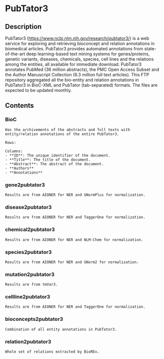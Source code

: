 # PubTator3

## Description

PubTator3 (https://www.ncbi.nlm.nih.gov/research/pubtator3/) is a web service for exploring and retrieving bioconcept and relation annotations in biomedical articles. PubTator3 provides automated annotations from state-of-the-art deep learning-based text mining systems for genes/proteins, genetic variants, diseases, chemicals, species, cell lines and the relations among the entities, all available for immediate download. PubTator3 annotates PubMed (36 million abstracts), the PMC Open Access Subset and the Author Manuscript Collection (6.3 million full text articles).  This FTP repository aggregated all the bio-entity and relation annotations in PubTator3 in BioC-XML and PubTator (tab-separated) formats. The files are expected to be updated monthly.

## Contents

### BioC
    Has the archivements of the abstracts and full texts with entity/relation annotations of the entire PubTator3.
    
    Rows: 

    Columns:
    - **ID**: The unique identifier of the document.
    - **Title**: The title of the document.
    - **Abstract**: The abstract of the document.
    - **Authors**
    - **Annotations**

### gene2pubtator3

    Results are from AIONER for NER and GNormPlus for normalization.

### disease2pubtator3

    Results are from AIONER for NER and TaggerOne for normalization.

### chemical2pubtator3

    Results are from AIONER for NER and NLM-Chem for normalization.

### species2pubtator3

    Results are from AIONER for NER and GNorm2 for normalization.

### mutation2pubtator3

    Results are from tmVar3.

### cellline2pubtator3

    Results are from AIONER for NER and TaggerOne for normalization.

### bioconcepts2pubtator3

    Combination of all entity annotations in PubTator3.

### relation2pubtator3

    Whole set of relations extracted by BioREx.

	